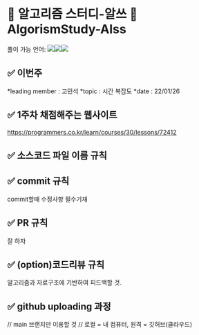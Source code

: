 #  🧮 알고리즘 스터디-알쓰 🧠 AlgorismStudy-Alss
풀이 가능 언어: <img src="https://img.shields.io/badge/c++-00599C?style=for-the-badge&logo=c%2B%2B&logoColor=white"/><img src="https://img.shields.io/badge/java-007396?style=for-the-badge&logo=java&logoColor=white"/><img src="https://img.shields.io/badge/python-3776AB?style=for-the-badge&logo=python&logoColor=white"/>

## ✅ 이번주
 *leading member : 고민석 
 *topic : 시간 복잡도
 *date : 22/01/26

## ✅ 1주차 채점해주는 웹사이트
https://programmers.co.kr/learn/courses/30/lessons/72412

## ✅ 소스코드 파일 이름 규칙


## ✅ commit 규칙
commit할때 수정사항 필수기재

## ✅ PR 규칙
잘 하자

## ✅ (option)코드리뷰 규칙
 알고리즘과 자료구조에 기반하여 피드백할 것.

## ✅ github uploading 과정
// main 브랜치만 이용할 것
// 로컬 = 내 컴퓨터, 원격 = 깃허브(클라우드)
